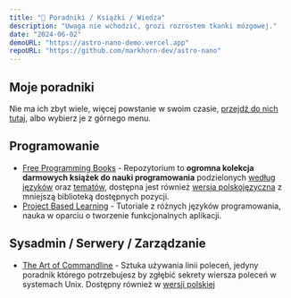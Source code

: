 ```yaml
---
title: "🧠 Poradniki / Książki / Wiedza"
description: "Uwaga nie wchodzić, grozi rozrostem tkanki mózgowej."
date: "2024-06-02"
demoURL: "https://astro-nano-demo.vercel.app"
repoURL: "https://github.com/markhorn-dev/astro-nano"
---
```


## Moje poradniki

Nie ma ich zbyt wiele, więcej powstanie w swoim czasie, [przejdź do nich tutaj](../poradniki/), albo wybierz je z górnego menu.

## Programowanie

- [Free Programming Books](https://github.com/EbookFoundation/free-programming-books) - Repozytorium to **ogromna kolekcja darmowych książek do nauki programowania** podzielonych [według języków](https://github.com/EbookFoundation/free-programming-books/blob/main/books/free-programming-books-langs.md) oraz [tematów](https://github.com/EbookFoundation/free-programming-books/blob/main/books/free-programming-books-subjects.md), dostępna jest również [wersja polskojęzyczna](https://github.com/EbookFoundation/free-programming-books/blob/main/books/free-programming-books-pl.md) z mniejszą biblioteką dostępnych pozycji.
- [Project Based Learning](https://github.com/practical-tutorials/project-based-learning) - Tutoriale z różnych języków programowania, nauka w oparciu o tworzenie funkcjonalnych aplikacji.
## Sysadmin / Serwery / Zarządzanie

- [The Art of Commandline](https://github.com/jlevy/the-art-of-command-line) - Sztuka używania linii poleceń, jedyny poradnik którego potrzebujesz by zgłębić sekrety wiersza poleceń w systemach Unix. Dostępny również w [wersji polskiej](https://github.com/jlevy/the-art-of-command-line/blob/master/README-pl.md)